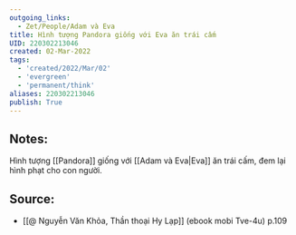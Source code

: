 ```yaml
---
outgoing_links:
  - Zet/People/Adam và Eva
title: Hình tượng Pandora giống với Eva ăn trái cấm
UID: 220302213046
created: 02-Mar-2022
tags:
  - 'created/2022/Mar/02'
  - 'evergreen'
  - 'permanent/think'
aliases: 220302213046
publish: True
---
```

## Notes:
Hình tượng [[Pandora]] giống với [[Adam và Eva|Eva]] ăn trái cấm, đem lại hình phạt cho con người.

## Source:
- [[@ Nguyễn Văn Khỏa, Thần thoại Hy Lạp]] (ebook mobi Tve-4u) p.109
